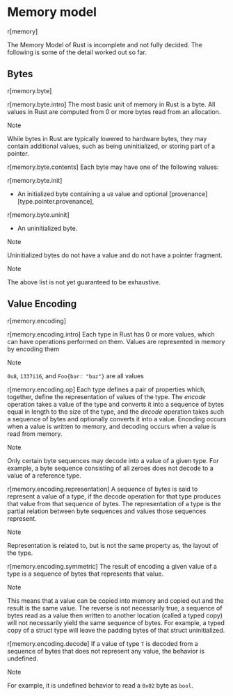 # Memory model

r[memory]

The Memory Model of Rust is incomplete and not fully decided. The following is some of the detail worked out so far.

## Bytes

r[memory.byte]

r[memory.byte.intro]
The most basic unit of memory in Rust is a byte. All values in Rust are computed from 0 or more bytes read from an allocation.

> [!NOTE]
> While bytes in Rust are typically lowered to hardware bytes, they may contain additional values,
> such as being uninitialized, or storing part of a pointer.

r[memory.byte.contents]
Each byte may have one of the following values:

r[memory.byte.init]
* An initialized byte containing a `u8` value and optional [provenance][type.pointer.provenance],

r[memory.byte.uninit]
* An uninitialized byte.

> [!NOTE]
> Uninitialized bytes do not have a value and do not have a pointer fragment.

> [!NOTE]
> The above list is not yet guaranteed to be exhaustive.

## Value Encoding

r[memory.encoding]

r[memory.encoding.intro]
Each type in Rust has 0 or more values, which can have operations performed on them. Values are represented in memory by encoding them 

> [!NOTE]
> `0u8`, `1337i16`, and `Foo{bar: "baz"}` are all values

r[memory.encoding.op]
Each type defines a pair of properties which, together, define the representation of values of the type. The *encode* operation takes a value of the type and converts it into a sequence of bytes equal in length to the size of the type, and the *decode* operation takes such a sequence of bytes and optionally converts it into a value. Encoding occurs when a value is written to memory, and decoding occurs when a value is read from memory.

> [!NOTE]
> Only certain byte sequences may decode into a value of a given type. For example, a byte sequence consisting of all zeroes does not decode to a value of a reference type. 

r[memory.encoding.representation]
A sequence of bytes is said to represent a value of a type, if the decode operation for that type produces that value from that sequence of bytes. The representation of a type is the partial relation between byte sequences and values those sequences represent.

> [!NOTE]
> Representation is related to, but is not the same property as, the layout of the type.

r[memory.encoding.symmetric]
The result of encoding a given value of a type is a sequence of bytes that represents that value.

> [!NOTE]
> This means that a value can be copied into memory and copied out and the result is the same value. 
> The reverse is not necessarily true, a sequence of bytes read as a value then written to another location (called a typed copy) will not necessarily yield the same sequence of bytes. For example, a typed copy of a struct type will leave the padding bytes of that struct uninitialized.

r[memory.encoding.decode]
If a value of type `T` is decoded from a sequence of bytes that does not represent any value, the behavior is undefined. 

> [!NOTE]
> For example, it is undefined behavior to read a `0x02` byte as `bool`. 
